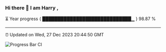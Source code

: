 ### Hi there 👋 I am Harry , 

⏳ Year progress { █████████████████████████████▁ } 98.87 %

---

⏰ Updated on Wed, 27 Dec 2023 20:44:50 GMT

![Progress Bar CI](https://github.com/duykhang68/duykhang68/workflows/Progress%20Bar%20CI/badge.svg)
